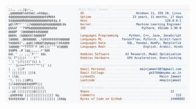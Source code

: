 <picture>
  <source srcset="https://raw.githubusercontent.com/mmazinjameel/mmazinjameel/main/dark_mode.svg?v=1761135686" media="(prefers-color-scheme: dark)">
  <img src="https://raw.githubusercontent.com/mmazinjameel/mmazinjameel/main/light_mode.svg?v=1761135686">
</picture>
